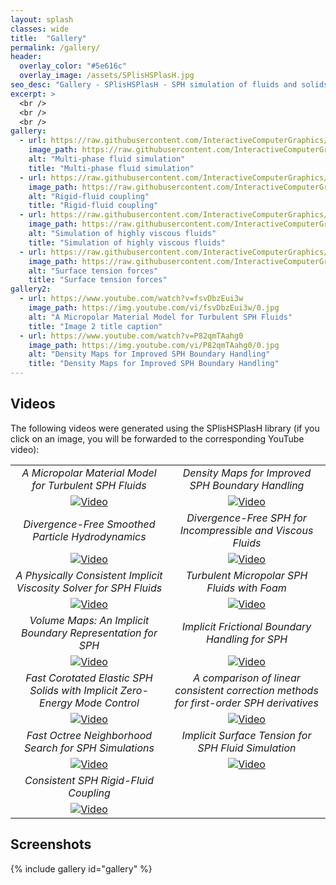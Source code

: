 ```yaml
---
layout: splash
classes: wide
title:  "Gallery"
permalink: /gallery/
header:
  overlay_color: "#5e616c"
  overlay_image: /assets/SPlisHSPlasH.jpg
seo_desc: "Gallery - SPlisHSPlasH - SPH simulation of fluids and solids"
excerpt: >
  <br />
  <br />
  <br />
gallery:
  - url: https://raw.githubusercontent.com/InteractiveComputerGraphics/SPlisHSPlasH/master/doc/images/SPlisHSPlasH2.jpg
    image_path: https://raw.githubusercontent.com/InteractiveComputerGraphics/SPlisHSPlasH/master/doc/images/SPlisHSPlasH2.jpg
    alt: "Multi-phase fluid simulation"
    title: "Multi-phase fluid simulation"
  - url: https://raw.githubusercontent.com/InteractiveComputerGraphics/SPlisHSPlasH/master/doc/images/SPlisHSPlasH1.jpg
    image_path: https://raw.githubusercontent.com/InteractiveComputerGraphics/SPlisHSPlasH/master/doc/images/SPlisHSPlasH1.jpg
    alt: "Rigid-fluid coupling"
    title: "Rigid-fluid coupling"
  - url: https://raw.githubusercontent.com/InteractiveComputerGraphics/SPlisHSPlasH/master/doc/images/SPlisHSPlasH3.jpg
    image_path: https://raw.githubusercontent.com/InteractiveComputerGraphics/SPlisHSPlasH/master/doc/images/SPlisHSPlasH3.jpg
    alt: "Simulation of highly viscous fluids"
    title: "Simulation of highly viscous fluids"
  - url: https://raw.githubusercontent.com/InteractiveComputerGraphics/SPlisHSPlasH/master/doc/images/SPlisHSPlasH4.jpg
    image_path: https://raw.githubusercontent.com/InteractiveComputerGraphics/SPlisHSPlasH/master/doc/images/SPlisHSPlasH4.jpg
    alt: "Surface tension forces"
    title: "Surface tension forces"    
gallery2:
  - url: https://www.youtube.com/watch?v=fsvDbzEui3w
    image_path: https://img.youtube.com/vi/fsvDbzEui3w/0.jpg
    alt: "A Micropolar Material Model for Turbulent SPH Fluids"
    title: "Image 2 title caption"
  - url: https://www.youtube.com/watch?v=P82qmTAahg0
    image_path: https://img.youtube.com/vi/P82qmTAahg0/0.jpg
    alt: "Density Maps for Improved SPH Boundary Handling"
    title: "Density Maps for Improved SPH Boundary Handling"    
---
```

## Videos

The following videos were generated using the SPlisHSPlasH library (if you click on an image, you will be forwarded to the corresponding YouTube video):

<table>
<colgroup>
       <col span="1" style="width: 50%;">
       <col span="1" style="width: 50%;">
</colgroup>
<tbody>
    <tr>
      <td style="text-align: center"><em>A Micropolar Material Model for Turbulent SPH Fluids</em></td>
      <td style="text-align: center"><em>Density Maps for Improved SPH Boundary Handling</em></td>
    </tr>
    <tr>
      <td style="text-align: center"><a href="https://www.youtube.com/watch?v=fsvDbzEui3w"><img src="https://img.youtube.com/vi/fsvDbzEui3w/0.jpg" alt="Video" /></a></td>
      <td style="text-align: center"><a href="https://www.youtube.com/watch?v=P82qmTAahg0"><img src="https://img.youtube.com/vi/P82qmTAahg0/0.jpg" alt="Video" /></a></td>
    </tr>
    <tr>
      <td style="text-align: center"><em>Divergence-Free Smoothed Particle Hydrodynamics</em></td>
      <td style="text-align: center"><em>Divergence-Free SPH for Incompressible and Viscous Fluids</em></td>
    </tr>
    <tr>
      <td style="text-align: center"><a href="https://www.youtube.com/watch?v=POnmzzhc5E0"><img src="https://img.youtube.com/vi/POnmzzhc5E0/0.jpg" alt="Video" /></a></td>
      <td style="text-align: center"><a href="https://www.youtube.com/watch?v=tl4mx0TtaAc"><img src="https://img.youtube.com/vi/tl4mx0TtaAc/0.jpg" alt="Video" /></a></td>
    </tr>
    <tr>
      <td style="text-align: center"><em>A Physically Consistent Implicit Viscosity Solver for SPH Fluids</em></td>
      <td style="text-align: center"><em>Turbulent Micropolar SPH Fluids with Foam</em></td>
    </tr>
    <tr>
      <td style="text-align: center"><a href="https://www.youtube.com/watch?v=D_nEhix1G-w"><img src="https://img.youtube.com/vi/D_nEhix1G-w/0.jpg" alt="Video" /></a></td>
      <td style="text-align: center"><a href="https://www.youtube.com/watch?v=elZieJNBYqk"><img src="https://img.youtube.com/vi/elZieJNBYqk/0.jpg" alt="Video" /></a></td>
    </tr>
    <tr>
      <td style="text-align: center"><em>Volume Maps: An Implicit Boundary Representation for SPH</em></td>
      <td style="text-align: center"><em>Implicit Frictional Boundary Handling for SPH</em></td>
    </tr>
    <tr>
      <td style="text-align: center"><a href="https://www.youtube.com/watch?v=AV_pl1bMIb8"><img src="https://img.youtube.com/vi/AV_pl1bMIb8/0.jpg" alt="Video" /></a></td>
      <td style="text-align: center"><a href="https://www.youtube.com/watch?v=1u5N0eedzic"><img src="https://img.youtube.com/vi/1u5N0eedzic/0.jpg" alt="Video" /></a></td>
    </tr>
    <tr>
      <td style="text-align: center"><em>Fast Corotated Elastic SPH Solids with Implicit Zero-Energy Mode Control</em></td>
      <td style="text-align: center"><em>A comparison of linear consistent correction methods for first-order SPH derivatives</em></td>
    </tr>
    <tr>
      <td style="text-align: center"><a href="https://www.youtube.com/watch?v=8NkyiftmDN0"><img src="https://img.youtube.com/vi/8NkyiftmDN0/0.jpg" alt="Video" /></a></td>
      <td style="text-align: center"><a href="https://www.youtube.com/watch?v=k0kKR8mXmK4"><img src="https://img.youtube.com/vi/k0kKR8mXmK4/0.jpg" alt="Video" /></a></td>
    </tr>
    <tr>
      <td style="text-align: center"><em>Fast Octree Neighborhood Search for SPH Simulations</em></td>
      <td style="text-align: center"><em>Implicit Surface Tension for SPH Fluid Simulation</em></td>
    </tr>
    <tr>
      <td style="text-align: center"><a href="https://www.youtube.com/watch?v=3MYgOasyhnk"><img src="https://img.youtube.com/vi/3MYgOasyhnk/0.jpg" alt="Video" /></a></td>
      <td style="text-align: center"><a href="https://www.youtube.com/watch?v=xWXTQJl4pZ0"><img src="https://img.youtube.com/vi/xWXTQJl4pZ0/0.jpg" alt="Video" /></a></td>
    </tr>
    <tr>
      <td style="text-align: center"><em>Consistent SPH Rigid-Fluid Coupling</em></td>
      <td style="text-align: center"><em></em></td>
    </tr>
    <tr>
      <td style="text-align: center"><a href="https://www.youtube.com/watch?v=u8JfE7zdViw"><img src="https://img.youtube.com/vi/u8JfE7zdViw/0.jpg" alt="Video" /></a></td>
      <td style="text-align: center"></td>
    </tr>
  </tbody>
</table>


## Screenshots
{% include gallery id="gallery" %}

